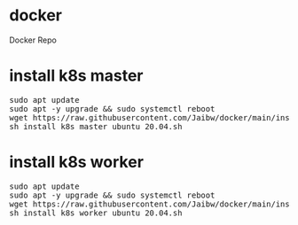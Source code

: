 # docker
Docker Repo

# install k8s master 
<pre>
sudo apt update
sudo apt -y upgrade && sudo systemctl reboot
wget https://raw.githubusercontent.com/Jaibw/docker/main/install_k8s_master_ubuntu_20.04.sh  
sh install_k8s_master_ubuntu_20.04.sh
</pre>

# install k8s worker 
<pre>
sudo apt update
sudo apt -y upgrade && sudo systemctl reboot
wget https://raw.githubusercontent.com/Jaibw/docker/main/install_k8s_worker_ubuntu_20.04.sh
sh install_k8s_worker_ubuntu_20.04.sh
</pre>

